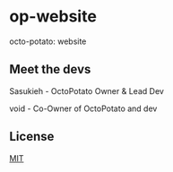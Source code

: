 # op-website
octo-potato: website

## Meet the devs
Sasukieh - OctoPotato Owner & Lead Dev

void - Co-Owner of OctoPotato and dev

## License
[MIT](https://github.com/octo-potato/op-website/blob/master/LICENSE)

